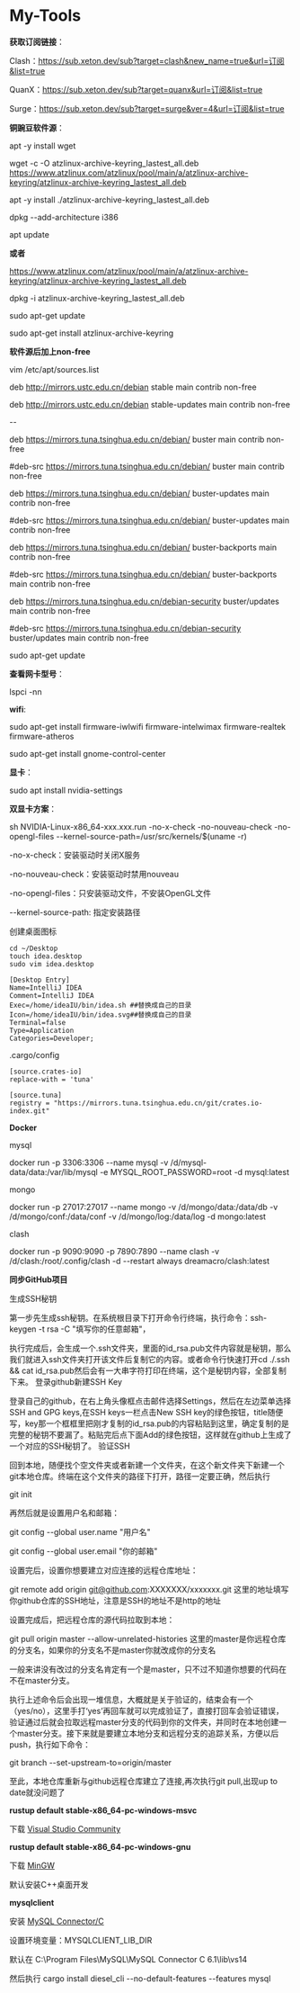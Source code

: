 # My-Tools

**获取订阅链接**：

Clash：https://sub.xeton.dev/sub?target=clash&new_name=true&url=订阅&list=true

QuanX：https://sub.xeton.dev/sub?target=quanx&url=订阅&list=true

Surge：https://sub.xeton.dev/sub?target=surge&ver=4&url=订阅&list=true

**铜豌豆软件源**：

apt -y install wget

wget -c -O atzlinux-archive-keyring_lastest_all.deb https://www.atzlinux.com/atzlinux/pool/main/a/atzlinux-archive-keyring/atzlinux-archive-keyring_lastest_all.deb

apt -y install ./atzlinux-archive-keyring_lastest_all.deb

dpkg --add-architecture i386

apt update

**或者**

https://www.atzlinux.com/atzlinux/pool/main/a/atzlinux-archive-keyring/atzlinux-archive-keyring_lastest_all.deb

dpkg -i atzlinux-archive-keyring_lastest_all.deb

sudo apt-get update

sudo apt-get install atzlinux-archive-keyring

**软件源后加上non-free**

vim /etc/apt/sources.list

deb http://mirrors.ustc.edu.cn/debian stable main contrib non-free

deb http://mirrors.ustc.edu.cn/debian stable-updates main contrib non-free

--

deb https://mirrors.tuna.tsinghua.edu.cn/debian/ buster main contrib non-free

#deb-src https://mirrors.tuna.tsinghua.edu.cn/debian/ buster main contrib non-free

deb https://mirrors.tuna.tsinghua.edu.cn/debian/ buster-updates main contrib non-free

#deb-src https://mirrors.tuna.tsinghua.edu.cn/debian/ buster-updates main contrib non-free

deb https://mirrors.tuna.tsinghua.edu.cn/debian/ buster-backports main contrib non-free

#deb-src https://mirrors.tuna.tsinghua.edu.cn/debian/ buster-backports main contrib non-free

deb https://mirrors.tuna.tsinghua.edu.cn/debian-security buster/updates main contrib non-free

#deb-src https://mirrors.tuna.tsinghua.edu.cn/debian-security buster/updates main contrib non-free

sudo apt-get update

**查看网卡型号**：

lspci -nn

**wifi**:

sudo apt-get install firmware-iwlwifi firmware-intelwimax firmware-realtek firmware-atheros

sudo apt-get install gnome-control-center

**显卡**：

sudo apt install nvidia-settings

**双显卡方案**：

sh NVIDIA-Linux-x86_64-xxx.xxx.run -no-x-check -no-nouveau-check -no-opengl-files --kernel-source-path=/usr/src/kernels/$(uname -r)

-no-x-check：安装驱动时关闭X服务

-no-nouveau-check：安装驱动时禁用nouveau

-no-opengl-files：只安装驱动文件，不安装OpenGL文件

--kernel-source-path: 指定安装路径

创建桌面图标
```
cd ~/Desktop
touch idea.desktop
sudo vim idea.desktop
```
```
[Desktop Entry]
Name=IntelliJ IDEA
Comment=IntelliJ IDEA
Exec=/home/ideaIU/bin/idea.sh ##替换成自己的目录
Icon=/home/ideaIU/bin/idea.svg##替换成自己的目录
Terminal=false
Type=Application
Categories=Developer;
```
.cargo/config
```
[source.crates-io]
replace-with = 'tuna'

[source.tuna]
registry = "https://mirrors.tuna.tsinghua.edu.cn/git/crates.io-index.git"
```

**Docker**

mysql

docker run -p 3306:3306 --name mysql -v /d/mysql-data/data:/var/lib/mysql -e MYSQL_ROOT_PASSWORD=root -d mysql:latest

mongo

docker run -p 27017:27017 --name mongo -v /d/mongo/data:/data/db -v /d/mongo/conf:/data/conf -v /d/mongo/log:/data/log -d mongo:latest

clash

docker run -p 9090:9090 -p 7890:7890 --name clash -v /d/clash:/root/.config/clash -d --restart always dreamacro/clash:latest

**同步GitHub项目**

生成SSH秘钥

第一步先生成ssh秘钥。在系统根目录下打开命令行终端，执行命令：ssh-keygen -t rsa -C "填写你的任意邮箱"，

执行完成后，会生成一个.ssh文件夹，里面的id_rsa.pub文件内容就是秘钥，那么我们就进入ssh文件夹打开该文件后复制它的内容。或者命令行快速打开cd ./.ssh && cat id_rsa.pub然后会有一大串字符打印在终端，这个是秘钥内容，全部复制下来。
登录github新建SSH Key

登录自己的github，在右上角头像框点击邮件选择Settings，然后在左边菜单选择SSH and GPG keys,在SSH keys一栏点击New SSH key的绿色按钮，title随便写，key那一个框框里把刚才复制的id_rsa.pub的内容粘贴到这里，确定复制的是完整的秘钥不要漏了。粘贴完后点下面Add的绿色按钮，这样就在github上生成了一个对应的SSH秘钥了。
验证SSH

回到本地，随便找个空文件夹或者新建一个文件夹，在这个新文件夹下新建一个git本地仓库。终端在这个文件夹的路径下打开，路径一定要正确，然后执行

git init

再然后就是设置用户名和邮箱：

git config --global user.name "用户名"

git config --global user.email "你的邮箱"

设置完后，设置你想要建立对应连接的远程仓库地址：

git remote add origin git@github.com:XXXXXXX/xxxxxxx.git   这里的地址填写你github仓库的SSH地址，注意是SSH的地址不是http的地址

设置完成后，把远程仓库的源代码拉取到本地：

git pull origin master --allow-unrelated-histories  这里的master是你远程仓库的分支名，如果你的分支名不是master你就改成你的分支名

一般来讲没有改过的分支名肯定有一个是master，只不过不知道你想要的代码在不在master分支。

执行上述命令后会出现一堆信息，大概就是关于验证的，结束会有一个（yes/no），这里手打‘yes’再回车就可以完成验证了，直接打回车会验证错误，    验证通过后就会拉取远程master分支的代码到你的文件夹，并同时在本地创建一个master分支。接下来就是要建立本地分支和远程分支的追踪关系，方便以后push，执行如下命令：

git branch --set-upstream-to=origin/master

至此，本地仓库重新与github远程仓库建立了连接,再次执行git pull,出现up to date就没问题了

**rustup default stable-x86_64-pc-windows-msvc**

下载 [Visual Studio Community](https://visualstudio.microsoft.com/zh-hans/vs/community/)

**rustup default stable-x86_64-pc-windows-gnu**

下载 [MinGW](https://sourceforge.net/projects/mingw-w64/files/Toolchains%20targetting%20Win64/Personal%20Builds/mingw-builds/8.1.0/threads-posix/seh/x86_64-8.1.0-release-posix-seh-rt_v6-rev0.7z)

默认安装C++桌面开发

**mysqlclient**

安装 [MySQL Connector/C](https://downloads.mysql.com/archives/c-c/)

设置环境变量：MYSQLCLIENT_LIB_DIR

默认在 C:\Program Files\MySQL\MySQL Connector C 6.1\lib\vs14

然后执行 cargo install diesel_cli --no-default-features --features mysql
